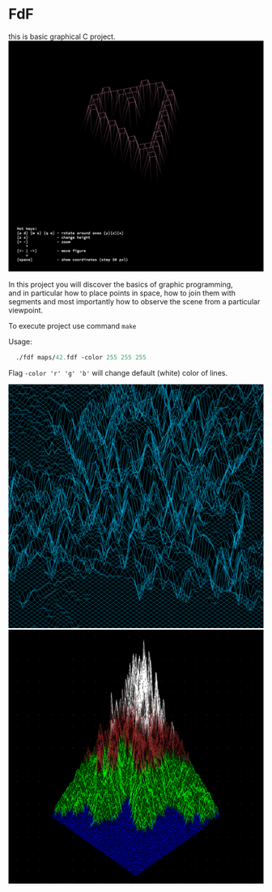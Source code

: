 # FdF

<h>this is basic graphical C project.</h>
![screenshot](https://github.com/Tempret/FdF/blob/master/img/heart.png)

In this project you will discover the basics of graphic programming,<br>
and in particular how to place points in space, how to join them with<br>
segments and most importantly how to observe the scene from a particular<br>
viewpoint.<br>

To execute project use command `make`

Usage:
```clj
  ./fdf maps/42.fdf -color 255 255 255
```
Flag `-color 'r' 'g' 'b'` will change default (white) color of lines.

![screenshot](https://github.com/Tempret/FdF/blob/master/img/mars.png)
![screenshot](https://github.com/Tempret/FdF/blob/master/img/rocks.png)
